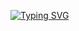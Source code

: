 <a href="https://git.io/typing-svg"><img src="https://readme-typing-svg.demolab.com?font=Cinzel&pause=1000&color=37F7B7&background=3617FF00&center=true&width=500&lines=Sergio+Mu%C3%B1oz+;Estudiante+En+Ingenier%C3%ADa+Civil+Inform%C3%A1tica;Amante+De+La+Tecnologia" alt="Typing SVG" /></a>
